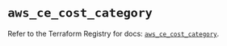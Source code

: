 # `aws_ce_cost_category`

Refer to the Terraform Registry for docs: [`aws_ce_cost_category`](https://registry.terraform.io/providers/hashicorp/aws/5.68.0/docs/resources/ce_cost_category).
